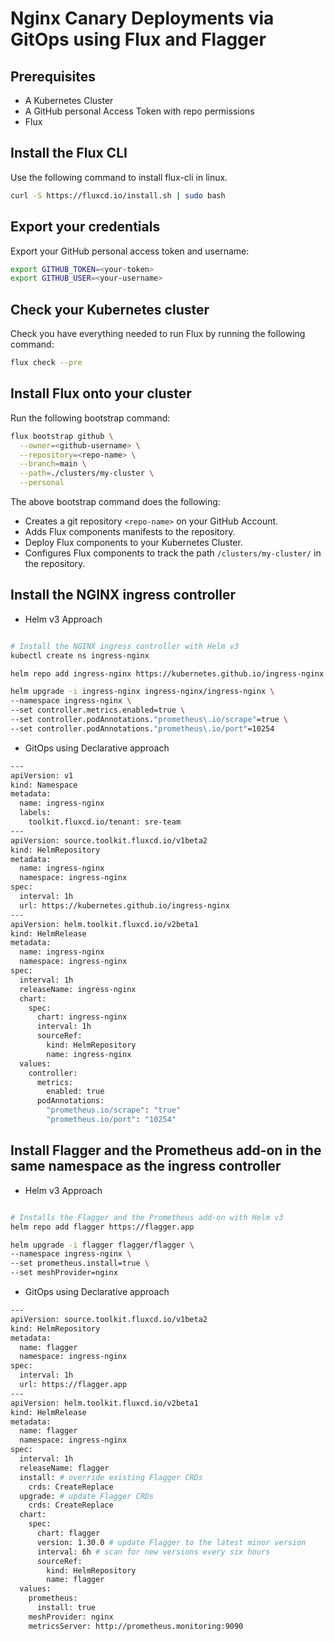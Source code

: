 # Nginx Canary Deployments via GitOps using Flux and Flagger

## Prerequisites

- A Kubernetes Cluster
- A GitHub personal Access Token with repo permissions
- Flux

## Install the Flux CLI

Use the following command to install flux-cli in linux.

```bash
curl -S https://fluxcd.io/install.sh | sudo bash
```

## Export your credentials

Export your GitHub personal access token and username:

```bash
export GITHUB_TOKEN=<your-token>
export GITHUB_USER=<your-username>
```

## Check your Kubernetes cluster

Check you have everything needed to run Flux by running the following command:

```bash
flux check --pre
```

## Install Flux onto your cluster 

Run the following bootstrap command:

```bash
flux bootstrap github \
  --owner=<github-username> \
  --repository=<repo-name> \
  --branch=main \
  --path=./clusters/my-cluster \
  --personal
```

The above bootstrap command does the following:

- Creates a git repository ``` <repo-name> ``` on your GitHub Account.
- Adds Flux components manifests to the repository.
- Deploy Flux components to your Kubernetes Cluster.
- Configures Flux components to track the path ``` /clusters/my-cluster/ ``` in the repository.

## Install the NGINX ingress controller

- Helm v3 Approach
  
```bash

# Install the NGINX ingress controller with Helm v3
kubectl create ns ingress-nginx

helm repo add ingress-nginx https://kubernetes.github.io/ingress-nginx

helm upgrade -i ingress-nginx ingress-nginx/ingress-nginx \
--namespace ingress-nginx \
--set controller.metrics.enabled=true \
--set controller.podAnnotations."prometheus\.io/scrape"=true \
--set controller.podAnnotations."prometheus\.io/port"=10254
```

- GitOps using Declarative approach

```bash
---
apiVersion: v1
kind: Namespace
metadata:
  name: ingress-nginx
  labels:
    toolkit.fluxcd.io/tenant: sre-team
---
apiVersion: source.toolkit.fluxcd.io/v1beta2
kind: HelmRepository
metadata:
  name: ingress-nginx
  namespace: ingress-nginx
spec:
  interval: 1h
  url: https://kubernetes.github.io/ingress-nginx
---
apiVersion: helm.toolkit.fluxcd.io/v2beta1
kind: HelmRelease
metadata:
  name: ingress-nginx
  namespace: ingress-nginx
spec:
  interval: 1h
  releaseName: ingress-nginx
  chart:
    spec:
      chart: ingress-nginx
      interval: 1h
      sourceRef:
        kind: HelmRepository
        name: ingress-nginx
  values:
    controller:
      metrics:
        enabled: true
      podAnnotations:
        "prometheus.io/scrape": "true"
        "prometheus.io/port": "10254"
```

## Install Flagger and the Prometheus add-on in the same namespace as the ingress controller

- Helm v3 Approach
  
```bash

# Installs the Flagger and the Prometheus add-on with Helm v3
helm repo add flagger https://flagger.app

helm upgrade -i flagger flagger/flagger \
--namespace ingress-nginx \
--set prometheus.install=true \
--set meshProvider=nginx
```

- GitOps using Declarative approach

```bash
---
apiVersion: source.toolkit.fluxcd.io/v1beta2
kind: HelmRepository
metadata:
  name: flagger
  namespace: ingress-nginx
spec:
  interval: 1h
  url: https://flagger.app
---
apiVersion: helm.toolkit.fluxcd.io/v2beta1
kind: HelmRelease
metadata:
  name: flagger
  namespace: ingress-nginx
spec:
  interval: 1h
  releaseName: flagger
  install: # override existing Flagger CRDs
    crds: CreateReplace
  upgrade: # update Flagger CRDs
    crds: CreateReplace
  chart:
    spec:
      chart: flagger
      version: 1.30.0 # update Flagger to the latest minor version
      interval: 6h # scan for new versions every six hours
      sourceRef:
        kind: HelmRepository
        name: flagger
  values:
    prometheus:
      install: true
    meshProvider: nginx
    metricsServer: http://prometheus.monitoring:9090
```
